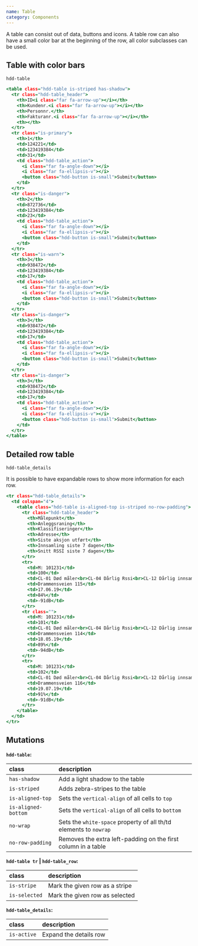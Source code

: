 ```yaml
---
name: Table
category: Components
---
```


A table can consist out of data, buttons and icons. A table row can also have a small color bar at the beginning of the row, all color subclasses can be used.

## Table with color bars
`hdd-table`

```stripedtable.html
<table class="hdd-table is-striped has-shadow">
  <tr class="hdd-table_header">
    <th>ID<i class="far fa-arrow-up"></i></th>
    <th>Kundenr.<i class="far fa-arrow-up"></i></th>
    <th>Personnr.</th>
    <th>Fakturanr.<i class="far fa-arrow-up"></i></th>
    <th></th>
  </tr>
  <tr class="is-primary">
    <th>1</th>
    <td>124221</td>
    <td>123419384</td>
    <td>31</td>
    <td class="hdd-table_action">
      <i class="far fa-angle-down"></i>
      <i class="far fa-ellipsis-v"></i>
      <button class="hdd-button is-small">Submit</button>
    </td>
  </tr>
  <tr class="is-danger">
    <th>2</th>
    <td>872736</td>
    <td>123419384</td>
    <td>23</td>
    <td class="hdd-table_action">
      <i class="far fa-angle-down"></i>
      <i class="far fa-ellipsis-v"></i>
      <button class="hdd-button is-small">Submit</button>
    </td>
  </tr>
  <tr class="is-warn">
    <th>3</th>
    <td>938472</td>
    <td>123419384</td>
    <td>17</td>
    <td class="hdd-table_action">
      <i class="far fa-angle-down"></i>
      <i class="far fa-ellipsis-v"></i>
      <button class="hdd-button is-small">Submit</button>
    </td>
  </tr>
  <tr class="is-danger">
    <th>3</th>
    <td>938472</td>
    <td>123419384</td>
    <td>17</td>
    <td class="hdd-table_action">
      <i class="far fa-angle-down"></i>
      <i class="far fa-ellipsis-v"></i>
      <button class="hdd-button is-small">Submit</button>
    </td>
  </tr>
  <tr class="is-danger">
    <th>3</th>
    <td>938472</td>
    <td>123419384</td>
    <td>17</td>
    <td class="hdd-table_action">
      <i class="far fa-angle-down"></i>
      <i class="far fa-ellipsis-v"></i>
      <button class="hdd-button is-small">Submit</button>
    </td>
  </tr>
</table>
```

## Detailed row table
`hdd-table_details`

It is possible to have expandable rows to show more information for each row.

<!-- Er denne delen nødvendig? Man kan sette is-striped på hdd-table elementet istedet for hdd-table_details elementet! 

> ⚠️ The `is-striped` mutation on the `hdd-table` does not include the detail rows. When wanting to create a striped table is it advised to use the `is-stripe` row mutation on each row instead. -->

```expandabletable.html
<tr class="hdd-table_details">
  <td colspan="4">
    <table class="hdd-table is-aligned-top is-striped no-row-padding">
      <tr class="hdd-table_header">
        <th>Målepunkt</th>
        <th>Anleggsraning</th>
        <th>Klassifiseringer</th>
        <th>Adresse</th>
        <th>Siste aksjon utført</th>
        <th>Innsamling siste 7 dagen</th>
        <th>Snitt RSSI siste 7 dagen</th>
      </tr>
      <tr>
        <td>M: 101231</td>
        <td>100</td>
        <td>CL-01 Død måler<br>CL-04 Dårlig Rssi<br>CL-12 Dårlig innsamling</td>
        <td>Drammensveien 115</td>
        <td>17.06.19</td>
        <td>84%</td>
        <td>-91dB</td>
      </tr>
      <tr class="">
        <td>M: 101231</td>
        <td>101</td>
        <td>CL-01 Død måler<br>CL-04 Dårlig Rssi<br>CL-12 Dårlig innsamling</td>
        <td>Drammensveien 114</td>
        <td>18.05.19</td>
        <td>89%</td>
        <td>-94dB</td>
      </tr>
      <tr>
        <td>M: 101231</td>
        <td>102</td>
        <td>CL-01 Død måler<br>CL-04 Dårlig Rssi<br>CL-12 Dårlig innsamling</td>
        <td>Drammensveien 116</td>
        <td>19.07.19</td>
        <td>91%</td>
        <td>-91dB</td>
      </tr>
    </table>
  </td>
</tr>
```

## Mutations
**`hdd-table`:**

| class | description|
| :--- | :--- |
| `has-shadow` | Add a light shadow to the table |
| `is-striped` | Adds zebra-stripes to the table |
| `is-aligned-top` | Sets the `vertical-align` of all cells to `top` |
| `is-aligned-bottom` | Sets the `vertical-align` of all cells to `bottom` |
| `no-wrap` | Sets the `white-space` property of all th/td elements to `nowrap` |
| `no-row-padding` | Removes the extra left-padding on the first column in a table |

**`hdd-table tr` | `hdd-table_row`:**

| class | description|
| :--- | :--- |
| `is-stripe` | Mark the given row as a stripe |
| `is-selected` | Mark the given row as selected |

**`hdd-table_details`:**

| class | description|
| :--- | :--- |
| `is-active` | Expand the details row |
